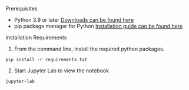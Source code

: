 Prerequisites
- Python 3.9 or later [Downloads can be found here](https://www.python.org/downloads/)
- pip package manager for Python [Installation guide can be found here](https://pypi.org/project/pip/)

Installation Requirements
1. From the command line, install the required python packages.

<code>pip install -r requirements.txt</code>

2. Start Jupyter Lab to view the notebook

<code>jupyter-lab</code>

